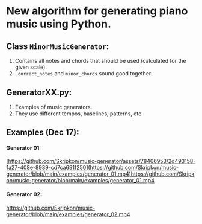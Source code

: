 # New algorithm for generating piano music using Python.
## Class ```MinorMusicGenerator```:
1. Contains all notes and chords that should be used (calculated for the given scale).
2. ```.correct_notes``` and ```minor_chords``` sound good together.

## GeneratorXX.py:
1. Examples of music generators.
2. They use different tempos, baselines, patterns, etc.

## Examples (Dec 17):

#### Generator 01:

[https://github.com/Skripkon/music-generator/assets/78466953/2d493158-1a27-408e-8939-cd7ca691f250](https://github.com/Skripkon/music-generator/blob/main/examples/generator_01.mp4)https://github.com/Skripkon/music-generator/blob/main/examples/generator_01.mp4

#### Generator 02:

https://github.com/Skripkon/music-generator/blob/main/examples/generator_02.mp4
